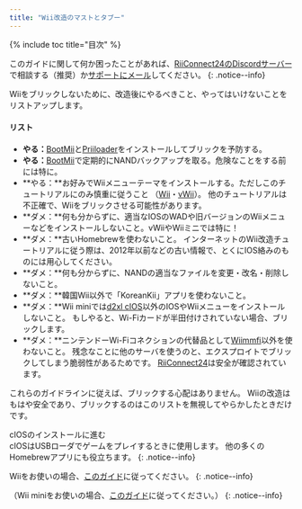 ```yaml
---
title: "Wii改造のマストとタブー"
---
```


{% include toc title="目次" %}

このガイドに関して何か困ったことがあれば、[RiiConnect24のDiscordサーバー](https://discord.gg/rc24)で相談する（推奨）か[サポートにメール](mailto:support@riiconnect24.net)してください。
{: .notice--info}

Wiiをブリックしないために、改造後にやるべきこと、やってはいけないことをリストアップします。

#### リスト

- **やる：**[BootMii](bootmii)と[Priiloader](priiloader)をインストールしてブリックを予防する。
- **やる：**[BootMii](bootmii)で定期的にNANDバックアップを取る。危険なことをする前には特に。
- **やる：**お好みでWiiメニューテーマをインストールする。ただしこのチュートリアルにのみ慎重に従うこと （[Wii](themes)・[vWii](themes-vwii)）。 他のチュートリアルは不正確で、Wiiをブリックさせる可能性があります。
- **ダメ：**何も分からずに、適当なIOSのWADや旧バージョンのWiiメニューなどをインストールしないこと。vWiiやWiiミニでは特に！
- **ダメ：**古いHomebrewを使わないこと。 インターネットのWii改造チュートリアルに従う際は、2012年以前などの古い情報で、とくにIOS絡みのものには用心してください。
- **ダメ：**何も分からずに、NANDの適当なファイルを変更・改名・削除しないこと。
- **ダメ：**韓国Wii以外で「KoreanKii」アプリを使わないこと。
- **ダメ：**Wii miniでは[d2xl cIOS](cios-mini)以外のIOSやWiiメニューをインストールしないこと。 もしやると、Wi-Fiカードが半田付けされていない場合、ブリックします。
- **ダメ：**ニンテンドーWi-Fiコネクションの代替品として[Wiimmfi](wiimmfi)以外を使わないこと。 残念なことに他のサーバを使うのと、エクスプロイトでブリックしてしまう脆弱性があるためです。 [RiiConnect24](riiconnect24)は安全が確認されています。

これらのガイドラインに従えば、ブリックする心配はありません。 Wiiの改造はもはや安全であり、ブリックするのはこのリストを無視してやらかしたときだけです。

cIOSのインストールに進む<br> cIOSはUSBローダでゲームをプレイするときに使用します。 他の多くのHomebrewアプリにも役立ちます。
{: .notice--info}

Wiiをお使いの場合、[このガイド](cios)に従ってください。
{: .notice--info}

（Wii miniをお使いの場合、[このガイド](cios-mini)に従ってください。）
{: .notice--info}
